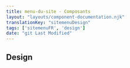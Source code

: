 ```yaml
---
title: menu-du-site - Composants
layout: "layouts/component-documentation.njk"
translationKey: "sitemenuDesign"
tags: ['sitemenuFR', 'design']
date: "git Last Modified"
---
```


## Design
